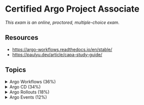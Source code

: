 # Certified Argo Project Associate

_This exam is an online, proctored, multiple-choice exam._

## Resources

* <https://argo-workflows.readthedocs.io/en/stable/>
* <https://paulyu.dev/article/capa-study-guide/>

## Topics

<details>
  <summary>Argo Workflows (36%)</summary>

* Understand Argo Workflow Fundamentals
* Generating and Consuming Artifacts
* Understand Argo Workflow Templates
* Understand the Argo Workflow Spec
* Work with DAG (Directed-Acyclic Graphs)
* Run Data Processing Jobs with Argo Workflows

Argo Workflows is an open source container-native workflow engine for orchestrating parallel jobs on Kubernetes. It's implemented as a Kubernetes CRD.

Workflows are implemented as a Kubernetes CRD.

* Lightweight and easy to use.
* Designed from the ground up for containers without the overhead and limitations of legacy VM and server-based environments.

Components of Argo Workflows include:

* controller
* mainContainer
* executor
* server

## CLI summary

```bash
argo submit hello-world.yaml --watch # Submit a workflow. Use --watch flag to observe the workflow as it runs.
argo list # List current workflows.
argo get hello-world-xxx # Get info about a specific workflow @latest.
argo logs hello-world-xxx # Print the logs from a workflow.
argo delete hello-world-xxx # Delete workflow.
argo submit arguments-parameters.yaml -p message="goodbye world" # Override parameter or --parameter-file params.yaml
argo suspend WORKFLOW # Suspend a workflow
argo resume WORKFLOW # Resume a suspended workflow
argo template create template.yaml # Create a template
argo cluster-template create clustertemplates.yaml # Create a ClusterWorkflowTemplate
argo cron create cron.yaml # Create a cron
argo submit --serviceaccount <name> # Specify which ServiceAccount Argo uses using when submitting Workflows
```

## Core Concepts

The `Workflow`is the most important resourcein Argo and serves two functions:

1. The definition.
2. The state.

Should be treated as a "live" object. It's not just a static definition but it's also an "instance" of said definition.

In the `WorkflowSpec` the core structures are:

* `entrypoint` defines what the main function will be - that is, the first template to be executed.
* `templates` can be loosely thought of as functions, they define instructions to be executed.

![alt text](image.png)

The internals of a step `Pod` are:

* `main` container
  * Runs the Image that the user has indicated
  * The `argoexec` utility is volume mounted
  * Serves as the main command which calls **the configured Command as a sub-process**
* `init` container is an `InitContainer`
  * Fetch artifacts and parameters
  * Make them available to the `main` container
* `wait` container
  * Performs tasks that are needed for clean up, including saving of parameters and artifacts.

* Types of work that can be done:
  * **container** - The most common template type. The spec is the same as the one of a container spec in Kubernetes.
  * **script** - Convenience wrapper around a `container`. The spec is the same as for a container but adds the `source:` field for in-place scripts. The script will be saved in a file and executed for you. The result of the script will be automatically exported into an Argo variable:

    ```
    {{tasks.<NAME>.outputs.result}}
    {{steps.<NAME>.outputs.result}}
    ```

  * **resource** - Performs operations on cluster resources directly. It can be used to get, create, apply, delete replace or patch resouces on your cluster.
  * **suspend** - Suspend execution, either for aduration or until it is resumed manually.
  * **plugin** - Is a task that allows you to run an external plugin.
  * **containerSet** - Run multiple containers ina single Pod. Consolidate Pod spin-up time into one step in your workflow.
  * **data** - Get data from S3.
  * **http** - Is a task that allows you to make HTTP requests.
  * **steps** - A steps template you define your tasks in a series of steps. The structure of the template is a "list of lists". you can use synchronization to run the inner ones one by one. Control execution can be done with e.g. `when:`. Can include `container`, `scripts` or `dag`.
    * Outer lists will run sequentially
    * Inner lists will run in parallel

    In this example step1 runs first. Once it is completed, step2a and step2b will run in parallel:

    ```
    - name: hello-hello-hello
      steps:
      - - name: step1
          template: prepare-data
      - - name: step2a
          template: run-data-first-half
        - name: step2b
          template: run-data-second-half

    ```

  * **dag** - Define tasks as a graph of dependencies. In a DAG, you list all your tasks and set which other tasks must complete before a particular task can begin. Tasks without any dependencies will run in immediately.

DAG = specify dependencies and allow for maximum parallelism.

## Workflows

The structure of Workflow Specs:

* Kubernetes header including meta-data
* Spec body
  * Entrypoint
  * List of template definitions
* For each template
  * Name
  * Inputs
  * Outputs
  * Container Invocation or a list of steps
    * For each step, a template invocation

`ClusterWorkflowTemplates` are cluster-scoped `WorkflowTemplates` that can be created cluster scped like a `ClusterRole`.

```
clusterScope: true
```

Indicates that the template is cluster-scoped.

## Artifacts

Are packaged as tarballs and gzipped by default. Skip by specifying `archive.none=false`.

Artifact garbae collection for artifacts you dont need can be done with `OnWorkflowCompletion` or `OnWorkflowDeletion`.

Strategies:
`artifactGC.strategy=Never`, set the strategy in the spec to make it global.

```
...
  artifactGC:
    strategy: OnWorkflowDeletion
    forceFinalizerRemoval: true
...
```

Hardwired Artifacts are static explicitly defined artifacts.

Condsider parameterizing your S3 keys by `workflow.uid` in case you have concurrent workflows of the same spec.

You can set a specific `serviceAccountName` for to override the service account used to access S3.

`artifactRepositoryRef` is used to specify the repository to use for the artifact. This is a reference to a `ConfigMap` or `Secret` that contains the configuration for the artifact repository.

```yaml
apiVersion: argoproj.io/v1alpha1
kind: Workflow
metadata:
  generateName: artifact-repository-ref-
spec:
  entrypoint: main
  artifactRepositoryRef:
    key: my-key
  templates:
    - name: main
      container:
        image: busybox
        command: [ sh, -c ]
        args: [ "echo hello world | tee /tmp/hello_world.txt" ]
      outputs:
        artifacts:
          - name: hello_world
            path: /tmp/hello_world.txt
```

## Service Accounts

In order for Argo to support features such as artifacts, outputs, access to secrets, etc. It needs to communicate with Kubernetes resources using the Kubernetes API.

```
argo submit --serviceaccount <name> <workflow.yaml>
```

All Pods in a workflow run with the service account specified in the `workflow.spec.serviceAccountName` field. If omitted the default service account of the namespace is used.

It depends on how much access a workflow needs in the cluster.

For a executor to function properly we'll need:

* create
* patch

on `workflowtaskresults`.

## Variables

Template Tag kinds:

* simple (default) e.g. `{{workflow.name}}`
* expression e.g. `{{=workflow.name}}`

## Retry policies

Set under `spec.templates.retryStrategy`:

* `Always` - always retry
* `OnFailure` - retry steps whose main container is marked as failed in Kubernetes
* `OnError` - retry steps that encounter Argo controller errors, or whose init or way containers fail
* `OnTransientError` - retry steps that encounter errors defined as transient.

## Lifecycle Hooks

Triggers an actions based on a conditional expression or on completion of a step or template. On workflow or template level.

## Step Level memoization

Workflows ofthen have outputs that are expensive to compute. Memoization reduces cost and mworkflow execution time by reading the results of previous executions of the same step.

It stores the output of a template into a specfied cache.

## The WorkflowSpec

The `WorkflowSpec` is the main spec of a workflow. It defines the workflow to be executed and stores the state of the workflow.

* `activeDeadlineSeconds` - Duration in seconds relative to the workflow start time.
* `archiveLogs` - If the container logs should be archived.
* `arguments` - Contains the parameters and artifacts sent to the workflow entrypoint. Params are referencable globally using the `workdlow` variable
* `artifactGC` - The strategy to use when deleting artifacts from completed or deleted workflows.
* `artifacyRepositoryRef` - Specifies the configMap name and key containing the artifact repo config.
* `entrypoint` - Is a template reference to the starting point of the workflow.
* `podGC` - Strategy to use when deleting compelted Pods.
* `paralellism`- Number of max total parallel Pods that execute at the same time.
* `serviceAccountName` - The service account to use for the workflow, used for all Pods of the workflow.
* `templates` - List of workflow templates used in a workflow.

## The DAG

As an alternative to specifying sequences of steps, you can define a workflow as a directed-acyclic graph (DAG) by specifying the dependencies of each task. DAGs can be simpler to maintain for complex workflows and allow for maximum parallelism when running tasks.

```yaml
apiVersion: argoproj.io/v1alpha1
kind: Workflow
metadata:
  generateName: dag-diamond-
spec:
  entrypoint: diamond
  templates:
  - name: echo
    inputs:
      parameters:
      - name: message
    container:
      image: alpine:3.7
      command: [echo, "{{inputs.parameters.message}}"]
  - name: diamond
    dag:
      tasks:
      - name: A
        template: echo
        arguments:
          parameters: [{name: message, value: A}]
      - name: B
        dependencies: [A]
        template: echo
        arguments:
          parameters: [{name: message, value: B}]
```

### Enhanced Depends

Enhanced `depends` improves on the `dependencies` field by specifying which _result_ of a task to depend on.

Use boolean logic with the operators: `&&`, `||` and `!` to create complex dependencies.

```yaml
depends: "(task-2.Succeeded || task-2.Skipped) && !task-3.Failed"
```

Use the `depends` field to specify dependent tasks, their results and boolean logic between them:

```yaml
<task-name>.<task-result>
```

### Fail Fast

By default,**DAGs fail fast**: when one task fails, **no new tasks will be scheduled**. Once all running tasks are completed, the DAG will be marked as failed.

If `failFast` is set to `false` for a DAG, all branches will run to completion, regardless of failures in other branches.

## Daemon Containers

Argo Workflows can start containers that run in the background while the workflow itself continues execution. They will be auto destroyed when the workflow exits the template scope.

```
...
spec:
  templates:
    - name: deamon-example
      steps: daemon-example
      - - name: influx
          template: influx
    - name: influx
      daemon: true
      container:
        image: influxdb:1.8
        command: ["/bin/sh", "-c"]
        args: ["influxd"]
```

</details>

<details>
  <summary>Argo CD (34%)</summary>

* Understand Argo CD Fundamentals
* Synchronize Applications Using Argo CD
* Use Argo CD Application
* Configure Argo CD with Helm and Kustomize
* Identify Common Reconciliation Patterns

![alt text](image-1.png)

## Core Concepts

* Application - A group of Kubernetes resources as defined by a manifest. CRD.
* Application source type - Which **tool** is used to build the application.
* Target state - Desired state
* Live state - Current state
* Sync status - Does the live state match the target state?
* Sync - Process of moving an app to the target state
* Refresh - Compare latest code in Git with the live state
* Health - Is it running correctly?
* Tool - Tool to create manifests from a directory of files e.g. Kustomize.

## Architectural Overview

Components:

* API server - is gRPC/REST service which exposes the API consumed by the web UI
  * Application management and status reporting
  * Invoke of application operations (sync, rollback, user defined actions)
  * Manage repo and cluster credentials
  * Auth and auth delegation to external identity providers
  * RBAC enforcement
  * listener/forwarder for Git webhook events

* Repository server - internal service which maintains a local cache of the Git repository holding the application manifests
  * Generating and returning Kubernetes manifests when provided with the following inputs:
    * Repo URL
    * Revision
    * App path
    * Template specifics, params and or helm values.yaml

* Application controller - A continoususly monitors running applications and compares the current, live state against the desired target state (from repo). It detects `OutOfSync` application state and takes action. Lifecycle events are handled by this controller also, presync, sync, postsync.

## Hooks

Use cases for hooks include:

* Using a PreSync hook to perform a database schema migration.
* Using a Sync hook to orchestrate a complex deployment.
* Using a PostSync hook to run integration and health checks after a deployment.
* Using a SyncFail hook to run clean-up or finalizer logic if a Sync operation fails.

## Tools

Argo CD supports the following tools:

* Kustomize applications
* Helm charts
* Directoy of YAML/JSON manifests including Jsonnet
* Custom config management tool

```yaml
apiVersion: argoproj.io/v1alpha1
kind: ConfigManagementPlugin
metadata:
  # The name of the plugin must be unique within a given Argo CD instance.
  name: my-plugin
spec:
  # The version of your plugin. Optional. If specified, the Application's spec.source.plugin.name field
  # must be <plugin name>-<plugin version>.
  version: v1.0
  # The init command runs in the Application source directory at the beginning of each manifest generation. The init
  # command can output anything. A non-zero status code will fail manifest generation.
  init:
    # Init always happens immediately before generate, but its output is not treated as manifests.
    # This is a good place to, for example, download chart dependencies.
    command: [sh]
    args: [-c, 'echo "Initializing..."']
  # The generate command runs in the Application source directory each time manifests are generated. Standard output
  # must be ONLY valid Kubernetes Objects in either YAML or JSON. A non-zero exit code will fail manifest generation.
  # To write log messages from the command, write them to stderr, it will always be displayed.
  # Error output will be sent to the UI, so avoid printing sensitive information (such as secrets).
  generate:
    command: [sh, -c]
    args:
      - |
        echo "{\"kind\": \"ConfigMap\", \"apiVersion\": \"v1\", \"metadata\": { \"name\": \"$ARGOCD_APP_NAME\", \"namespace\": \"$ARGOCD_APP_NAMESPACE\", \"annotations\": {\"Foo\": \"$ARGOCD_ENV_FOO\", \"KubeVersion\": \"$KUBE_VERSION\", \"KubeApiVersion\": \"$KUBE_API_VERSIONS\",\"Bar\": \"baz\"}}}"
  # The discovery config is applied to a repository. If every configured discovery tool matches, then the plugin may be
  # used to generate manifests for Applications using the repository. If the discovery config is omitted then the plugin 
  # will not match any application but can still be invoked explicitly by specifying the plugin name in the app spec. 
  # Only one of fileName, find.glob, or find.command should be specified. If multiple are specified then only the 
  # first (in that order) is evaluated.
```

## Projects

Porjects provide logical grouping of applications, which is useful when Argo CD is used by multiple teams. Projects provide the following features:

* Restrict what may be deployed
* Restrict where apps may be deployed
* Restrict which objects may or may not be deployed
* Defining project roles to provide application RBAC

All applications belongs to a single project. The default project is `default` and permits deployments from any source repo, to any cluster and all resource Kinds.

You cant delete the default project, but you can modify it.

You can create a project with the following command:

```bash
argocd proj create myproject -d https://kubernetes.default.svc,mynamespace -s https://github.com/argoproj/argocd-example-apps.git
```

You can use negations:

```
spec:
  sourceRepos:
    # Do not use the test repo in argoproj
    - '!ssh://git@GITHUB.com:argoproj/test'
    # Nor any Gitlab repo under group/ 
    - '!https://gitlab.com/group/**'
    # Any other repo is fine though
    - '*'
```

A source repository is considered valid if the following conditions hold:

1. Any allow source rule (i.e. a rule which isn't prefixed with !) permits the source
2. AND no deny source (i.e. a rule which is prefixed with !) rejects the source

```
argocd app set guestbook-default --project myproject
```

Key fields:

* `sourceRepos` - Repos that applicatiosn within the project can **pull manifests from**.
* `destinations` - Clusters and namespaces that applications within the project can deploy into.
* `roles` - Entities with definitions of their access to resources wihtin the project.

```yaml
spec:
  description: Example Project
  # Allow manifests to deploy from any Git repos
  sourceRepos:
  - '*'
  # Only permit applications to deploy to the guestbook namespace in the same cluster
  destinations:
  - namespace: guestbook
    server: https://kubernetes.default.svc
  # Deny all cluster-scoped resources from being created, except for Namespace
  clusterResourceWhitelist:
  - group: ''
    kind: Namespace
  # Allow all namespaced-scoped resources to be created, except for ResourceQuota, LimitRange, NetworkPolicy
  namespaceResourceBlacklist:
  - group: ''
    kind: ResourceQuota
  - group: ''
    kind: LimitRange
  - group: ''
    kind: NetworkPolicy
  # Deny all namespaced-scoped resources from being created, except for Deployment and StatefulSet
  namespaceResourceWhitelist:
  - group: 'apps'
    kind: Deployment
  - group: 'apps'
    kind: StatefulSet
  roles:
  # A role which provides read-only access to all applications in the project
  - name: read-only
    description: Read-only privileges to my-project
    policies:
    - p, proj:my-project:read-only, applications, get, my-project/*, allow
    groups:
    - my-oidc-group
  # A role which provides sync privileges to only the guestbook-dev application, e.g. to provide
  # sync privileges to a CI system
  - name: ci-role
    description: Sync privileges for guestbook-dev
    policies:
    - p, proj:my-project:ci-role, applications, sync, my-project/guestbook-dev, allow
    # NOTE: JWT tokens can only be generated by the API server and the token is not persisted
    # anywhere by Argo CD. It can be prematurely revoked by removing the entry from this list.
    jwtTokens:
    - iat: 1535390316
```

### Project roles

Projects inlclude a feature called roles that can be used to determine who and what can be done to the applications associated with the project.

`proj:<project-name>:<role-name>`

## Sync Options

Allows you to customize some aspects of how it syncs the desired state in the target cluster.

You can configure it in the `Application` resource and it can be set as annotation called `argocd.argoproj.io/sync-options`. Concatenate with a comma!

```yaml
metadata:
  annotations:
    argocd.argoproj.io/sync-options: Prune=false
```

Options:

* SkipDryRunOnMissingResource=true - skip the dry run for missing resource types.
* Delete=false - Retain resource after the application is deleted.
* Prune=false - Prevent object from being pruned.
* ApplyOutOfSyncOnly=true - Selective sync.
* PruneLast=true - Resource pruning to happen as a final, implicit wave of a sync operation.
* Replace=true - By default ArgoCD does a `kubectl apply`. With this option it will do a `kubectl replace` or `kubectl create`. Destructive!
* ServerSideApply=true - Resources are too big. Replace takes precedence over ServerSideApply.
* CreateNamespace=true

Namespace Metadata can be added to syncPolicy to add labels and annotations to the namespace being created.

Propagation policies:

* Background
* Foreground
* Orphan

When Argo CD starts a sync, it orders the resources in the following precedence:

* The sync phase
* The wave they are in (lower values first for creation and updates, higher values first for deletion)
* By kind (e.g. namespaces first and then other Kubernetes resources, followed by custom resources)
* By name

## Application Set

Provides:

* Ability to use a single Kubernetes manifest to target multiple Kubernetes clusters
* The ability to use a single Kubernetes manifest to deploy multipl applications from one or multiple Git repositories with ArgoCD
* Improved support for monorepos, multiple applications in one Git repository

## Reconcile Optimizations

Argo CD defaults to refreshing every time a resource that belongs to it changes.

Other Kubernetes controllers often update the resources they watch periodically, causing continuous reconcile operation on the Application and high CPU usage on the `argocd-application-controller`.

By default `resource.ignoreResourcesUpdatesEnabled` is set to `true`. ArgoCD ignores resource updates. This ensures ArgoCD maintaining sustainable performance by reducing the number of reconcile operations.

By default the metadata fiels `generation`, `resourceVersion` and `managedFields` are always ignored for all resources.

## Rate limiting

To prevent high controller resource usage, or sync loops caused either due to misbehaving apps or other environment specific factors, we can configure rate limits on workqueues.

Two types:

* Global - disabled by default. `WORKQUEUE_BUCKET_SIZE` and `WORKQUEUE_BUCKET_QPS` env vars.
* Per item - limiting the number of times a particular item can be queued.

`max(globalBackoff, perItemBackoff)`

## Other notes

In Argo CD i cannot see my application with `helm ls`. When deploying with ArgoCD and helm as the took it's only a template mechanism. After templating it does a `kubectl apply` basically.

The reason for this is that Argo CD shall be neutral to all manifest generators.

## Health

Argo CD provides built-in health assessment for several standard Kubernetes types, which is then surfaced to the overall Application health status as a whole. Following checks are made for specific types of Kubernetes resources:

* **Deployment**, **ReplicaSet**, **StatefulSet**, **DaemonSet**
  * Observed generation is equal to desired generation
  * Number of **updated** replicas equals the number of desired replicas
* **Service**
  * If the service type is of type `LoadBalancer` the `status.loadBalancer.ingress` list is non-empty and validate that there's at least one value for `hostname` or `IP`
* **Ingress**
  * Similar to the Service object
* **PVC**
  * If the PVC is bound, the `status.phase` is `Bound`

Health statuses:

The possible values of health status are:

* “Healthy” -> Resource is 100% healthy.
* “Progressing” -> Resource is not healthy but still has a chance to reach healthy state.
* “Suspended” -> Resource is suspended or paused. The typical example is a cron job.
* “Missing” -> Resource is not present in the cluster.
* “Degraded” -> Resource status indicates failure or resource could not reach healthy state in time.
* “Unknown” -> Health assessment failed, and actual health status is unknown.

</details>

<details>
  <summary>Argo Rollouts (18%)</summary>

* Understand Argo Rollouts Fundamentals
* Use Common Progressive Rollout Strategies
* Describe Analysis Template and AnalysisRun

Argo Rollouts is a tool that enables you to managed and automate the deployment of applications on Kubernetes. It takes the concept of Kubernetes Deployment to the next level by providing advanced deployment strategies.

Implemented as a Kubernetes controller with it's own CRDs.

## Core Concepts

CI, CD, and PD. Progressive Delivery.

Progressive Delivery is an evolution of CD that focuses on the gradual and controlled delivery of new features to users; which ultimately reduces the risk of deploying new features.

Implemented as Argo Rollouts Controller that manages Pods and ReplicaSets.

![alt text](image-2.png)

The rollout resource is the primary resource you will interact with. A drop in replacement of a Deployment.

The ReplicaSet is the same as the one used by the Deployment controller. Rollout controller will manage the ReplicaSet and its Pods.

It can integrate with Ingress, Service and or service meshes to managed traffic routing and direct traffic to new version of an application.

## Analysis and Progressive Delivery

* **Rollout** - drop in replacement for a Deployment resource, provides additional blue/green and canary update strategies. Can create AnalysisRuns and Experiments during the update.
* **AnalysisTemplate** - An AnalysisTemplate is a template spec which defines **how** to perform a canary analysis, such as the metrics which it should perform, its frequency and the values which are condiered successful or failed. Can be parametrized.
* **ClusterAnalysisTemplate** -  A ClusterAnalysisTemplate is like an AnalysisTemplate, but it is not limited to its namespace. It can be used by any Rollout throughout the cluster.
* **AnalysisRun** - An AnalysisRun is an instantiation of an AnalysisTemplate. AnalysisRuns are like Jobs in that they eventually complete. Completed runs are considered Successful, Failed, or Inconclusive.
* **Experiment** - Limited run of one or more ReplicaSets for the purposes of analysis.

### Remember

The AnalysisTemplate resource **defines the metrics and frequency that will be used to monitor the new version** of an application. It will also include success and failure thresholds that will be used to determine whether the new version is performing as expected.

The AnalysisRun resource **defines the actual analysis** that will be performed. Upon completion, it will return a status of Successful, Failed, or inconclusive and the Rollout controller will use this information to determine whether to continue with the rollout or rollback to the previous version.

### Background Analysis

* Background analysis of progressive delivery
* Use Prometheus query to perform a measurement
* Parametrize the analysis
* Delay starting the analysis

Rollout:

```
apiVersion: argoproj.io/v1alpha1
kind: Rollout
metadata:
  name: guestbook
spec:
...
  strategy:
    canary:
      analysis:
        templates:
        - templateName: success-rate
        startingStep: 2 # delay starting analysis run until setWeight: 40%
        args:
        - name: service-name
          value: guestbook-svc.default.svc.cluster.local
      steps:
      - setWeight: 20
      - pause: {duration: 10m}
      - setWeight: 40
      - pause: {duration: 10m}
      - setWeight: 60
      - pause: {duration: 10m}
      - setWeight: 80
      - pause: {duration: 10m}
```

References the AnalysisTemplate:

```
apiVersion: argoproj.io/v1alpha1
kind: AnalysisTemplate
metadata:
  name: success-rate
spec:
  args:
  - name: service-name
  metrics:
  - name: success-rate
    interval: 5m
    # NOTE: prometheus queries return results in the form of a vector.
    # So it is common to access the index 0 of the returned array to obtain the value
    successCondition: result[0] >= 0.95
    failureLimit: 3
    provider:
      prometheus:
        address: http://prometheus.example.com:9090
        query: |
          sum(irate(
            istio_requests_total{reporter="source",destination_service=~"{{args.service-name}}",response_code!~"5.*"}[5m]
          )) /
          sum(irate(
            istio_requests_total{reporter="source",destination_service=~"{{args.service-name}}"}[5m]
          ))
```

### Inline Analysis

Analysis can be perfomed as a rollout step as an inline "analysis" step. If no interval is specified the analysis will perform a single measurement and complete.

### Cluster Analysis Templates

A Rollout can reference a Cluster scoped AnalysisTemplate called a ClusterAnalysisTemplate. This can be useful when you want to share an AnalysisTemplate across multiple Rollouts

### Analysis with multiple templates

A Rollout can reference multiple AnalysisTemplates when constructing an AnalysisRun. This allows users to compose analysis from multiple AnalysisTemplates. If multiple templates are referenced, then the controller will merge the templates together.

## Deployment Strategies

* Rolling Update - slowly replaces the old version with the new version. Default for Deployments.
* Recreate - deletes the old version of the application before bring up the new version. Two versions never run at the same time.
* Blue-Green - runs both old and new versions of the application deployed at the same time. Only the old version of the application will receive production traffic. Allows testing the blue one and then switch it so it's the green one.
* Canary - Exposes a subset of the users to the new version of the application while serving the rest of the traffic to the old version.

Canary with Traffic manager one option.

## Best Practices

* Good for teams deploying in a continous manner. Rollouts for infra components e.g. cert-manager is NOT recommended.
* Argo Rollouts works with a single Kubernetes deployment and within a single cluster only. The controller need to be deployed in every cluster where a Rollout is running.
* It does need Argo CD or any other project to work
* There's no Argo Rollouts API

</details>

<details>
  <summary>Argo Events (12%)</summary>

* Understand Argo Events Fundamentals
* Understand Argo Event Components and Architecture

* **Event Source** - is the external system that generates events.
* **Sensor** - listens to event sources and triggers actions to respond to those events.
* **EventBus** - is backbone for managing delivery of events from event sources to sensors
* **Trigger** - responds to events by performing actions such as starting workflows, creating Kubernetes resources, or sending notifications.

</details>
